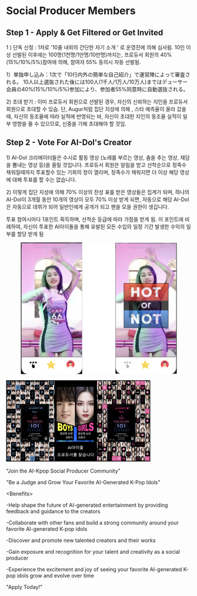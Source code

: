 # Social Producer Members

## Step 1 - Apply & Get Filtered or Get Invited

1 ) 단독 신청 : 1차로 '10줄 내외의 간단한 자기 소개 ' 로 운영진에 의해 심사됨. 10인 이상 선발된 이후에는  100명(1천명/1만명/10만명)까지는, 프로듀서 회원의 40% (15%/10%/5%)참여에 의해, 참여자  55% 동의시 자동 선발됨.&#x20;

1）単独申し込み：1次で「10行内外の簡単な自己紹介」で運営陣によって審査される。 10人以上選抜された後には100人(1千人/1万人/10万人)まではデューサー会員の40%(15%/10%/5%)参加により、参加者55%同意時に自動選抜される。

2\) 초대 받기 : 이미 프로듀서 회원으로 선발된 경우, 자신의 신뢰하는 지인을 프로듀서 회원으로 초대할 수 있슴. 단, Augur처럼 집단 지성에 의해 , 스타 예측율이 올라 갔을때, 자신의 동조율에 따라 실적에 반영되는 바, 자신이 초대한 지인의 동조율 실적이 일부 영향을 줄 수 있으므로, 신중을 기해 초대해야 할 것임.



## Step 2 - Vote For AI-Dol's Creator

&#x20;1\) AI-Dol 크리에이터들은 수시로 활동 영상 (노래를 부르는 영상, 춤을 추는 영상, 재담을 뽐내는 영상 등)을 올릴 것입니다. 프로듀서 회원은 알림을 받고 선착순으로 정족수 채워질때까지 투표할수 있는 기회의 창이 열리며, 정족수가 채워지면 더 이상 해당 영상에 대해 투표를 할 수는 없습니다.

&#x20;2\) 이렇게 집단 지성에 의해 70% 이상의 찬성 표를 받은 영상들은 집계가 되며, 하나의 AI-Dol이 3개월 동안 10개의 영상이 모두 70% 이상 받게 되면, 자동으로 해당 AI-Dol은 자동으로 데뷔가 되어 일반인에게 공개가 되고 팬을 모을  권한이 생깁니다.&#x20;

투표 참여시마다 1포인트 획득하며, 선착순 등급에 따라 가점을 받게 됨. 이 포인트에 비례하여, 자신이 투표한 AI아이돌을 통해 유발된 모든 수입의 일정 기간 발생한 수익의 일부를 할당 받게 됨

<figure><img src="../../../../.gitbook/assets/image (5) (1).png" alt=""><figcaption></figcaption></figure>

![](<../../../../.gitbook/assets/image (6).png>)

"Join the AI-Kpop Social Producer Community"

"Be a Judge and Grow Your Favorite AI-Generated K-Pop Idols"

\<Benefits>

\-Help shape the future of AI-generated entertainment by providing feedback and guidance to the creators

\-Collaborate with other fans and build a strong community around your favorite AI-generated K-pop idols

\-Discover and promote new talented creators and their works

\-Gain exposure and recognition for your talent and creativity as a social producer

\-Experience the excitement and joy of seeing your favorite AI-generated K-pop idols grow and evolve over time

"Apply Today!"
